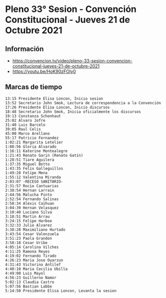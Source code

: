 # Pleno 33° Sesion - Convención Constitucional - Jueves 21 de Octubre 2021

## Información
- https://convencion.tv/video/pleno-33-sesion-convencion-constitucional-jueves-21-de-octubre-2021
- https://youtu.be/HoK90zFOIy0

## Marcas de tiempo
```
13:15 Presidente Elisa Loncon, Inicio sesion
13:52 Secretario John Smok, Lectura de correspondencia a la Convención
17:26 Presidente Elisa Loncon, Inicio discursos
18:48 Secretario John Smok, Inicia oficialmente los discursos
19:13 Constanza Schonhaut
25:02 Alvaro Jofre
31:40 Luis Barcelo
39:05 Raul Celis
45:00 Marco Arellano
55:17 Patricio Fernandez
1:02:21 Margarita Letelier
1:08:56 Gloria Alvarado
1:16:11 Katerine Montealegre
1:21:43 Renato Garin (Renato Gatín)
1:28:51 Tiare Aguilera
1:37:35 Miguel Botto
1:43:35 Felix Galleguillos
1:49:28 Felipe Mena
1:55:12 Valentina Miranda
2:03:07 -RECESO SANITARIO-
2:31:57 Rocio Cantuarias
2:38:54 Hernan Larrain
2:44:56 Malucha Pinto
2:52:54 Fernando Salinas
2:58:34 Alexis Caihuan
3:04:39 Hernan Velasquez
3:10:40 Luciano Silva
3:18:51 Martin Arrau
3:24:15 Felipe Harboe
3:32:33 Julio Alvarez
3:38:28 Maximiliano Hurtado
3:43:54 Cesar Valenzuela
3:51:23 Paola Grandon
3:58:18 Cesar Uribe
4:05:14 Carolina Vilches
4:11:25 Ramona Reyes
4:19:02 Fernando Tirado
4:26:23 Maria Jose Oyarzun
4:31:43 Victorino Antilef
4:40:10 Maria Cecilia Ubilla
4:49:00 Luis Mayol
4:56:23 Guillerno Namor
5:02:13 Claudia Castro
5:07:56 Bastian Labbe
5:14:50 Presidente Elisa Loncon, Levanta la sesion
```